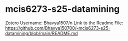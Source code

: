 # mcis6273-s25-datamining
Zotero Username: Bhavya1507/n
Link to the Readme File: https://github.com/Bhavya150700/-mcis6273-s25-datamining/blob/main/README.md
